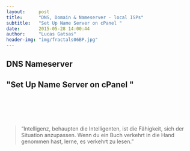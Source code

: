 ```yaml
---
layout:     post
title:      "DNS, Domain & Nameserver - local ISPs"
subtitle:   "Set Up Name Server on cPanel "
date:       2015-05-28 14:00:44
author:     "Lucas Gatsas"
header-img: "img/fractals06BP.jpg"
---
```

<h2 class="section-heading">DNS Nameserver</h2>
<h2 class="section-heading">"Set Up Name Server on cPanel "</h2>





<br><br>

<!--
<div class="row">
        <div class="col-md-4"></div>
        <div class="col-lg-4 col-sm-12 text-center"><img class="img-circle img-responsive img-center" src="{{ site.baseurl }}/img/uccnFS0T-1.jpg" alt="Lucas Gatsas - Sebastian Senf">  <h3>Sebastian Senf aka. Mustardamus<br>
                    <small> Full Stack Web Developer @ Akrasia - Germany</small><br>
                    <small><a href="http://akrasia.me/#/about" class="text-center">www.akrasia.me</a></small>

                </h3></div>
        <div class="col-md-4"></div>
      </div>
-->



<br>
<blockquote>
“Intelligenz, behaupten die Intelligenten, ist die Fähigkeit, sich der Situation anzupassen. Wenn du ein Buch verkehrt in die Hand genommen hast, lerne, es verkehrt zu lesen.” 
</blockquote>

